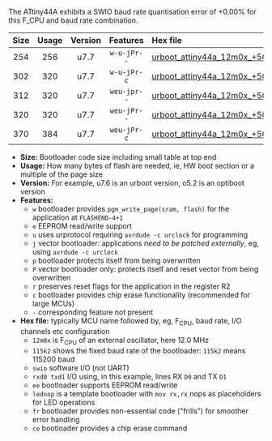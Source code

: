 The ATtiny44A exhibits a SWIO baud rate quantisation error of +0.00% for this F_CPU and baud rate combination.

|Size|Usage|Version|Features|Hex file|
|:-:|:-:|:-:|:-:|:--|
|254|256|u7.7|`w-u-jPr--`|[urboot_attiny44a_12m0x_+500k0_swio_rxb0_txb1_lednop.hex](https://raw.githubusercontent.com/stefanrueger/urboot.hex/main/mcus/attiny44a/external_oscillator/fcpu_12m0x/br_+500k0/urboot_attiny44a_12m0x_+500k0_swio_rxb0_txb1_lednop.hex)|
|302|320|u7.7|`w-u-jPr-c`|[urboot_attiny44a_12m0x_+500k0_swio_rxb0_txb1_lednop_fr_ce.hex](https://raw.githubusercontent.com/stefanrueger/urboot.hex/main/mcus/attiny44a/external_oscillator/fcpu_12m0x/br_+500k0/urboot_attiny44a_12m0x_+500k0_swio_rxb0_txb1_lednop_fr_ce.hex)|
|312|320|u7.7|`weu-jpr--`|[urboot_attiny44a_12m0x_+500k0_swio_rxb0_txb1_ee_lednop.hex](https://raw.githubusercontent.com/stefanrueger/urboot.hex/main/mcus/attiny44a/external_oscillator/fcpu_12m0x/br_+500k0/urboot_attiny44a_12m0x_+500k0_swio_rxb0_txb1_ee_lednop.hex)|
|320|320|u7.7|`weu-jPr--`|[urboot_attiny44a_12m0x_+500k0_swio_rxb0_txb1_ee.hex](https://raw.githubusercontent.com/stefanrueger/urboot.hex/main/mcus/attiny44a/external_oscillator/fcpu_12m0x/br_+500k0/urboot_attiny44a_12m0x_+500k0_swio_rxb0_txb1_ee.hex)|
|370|384|u7.7|`weu-jPr-c`|[urboot_attiny44a_12m0x_+500k0_swio_rxb0_txb1_ee_lednop_fr_ce.hex](https://raw.githubusercontent.com/stefanrueger/urboot.hex/main/mcus/attiny44a/external_oscillator/fcpu_12m0x/br_+500k0/urboot_attiny44a_12m0x_+500k0_swio_rxb0_txb1_ee_lednop_fr_ce.hex)|

- **Size:** Bootloader code size including small table at top end
- **Usage:** How many bytes of flash are needed, ie, HW boot section or a multiple of the page size
- **Version:** For example, u7.6 is an urboot version, o5.2 is an optiboot version
- **Features:**
  + `w` bootloader provides `pgm_write_page(sram, flash)` for the application at `FLASHEND-4+1`
  + `e` EEPROM read/write support
  + `u` uses urprotocol requiring `avrdude -c urclock` for programming
  + `j` vector bootloader: applications *need to be patched externally*, eg, using `avrdude -c urclock`
  + `p` bootloader protects itself from being overwritten
  + `P` vector bootloader only: protects itself and reset vector from being overwritten
  + `r` preserves reset flags for the application in the register R2
  + `c` bootloader provides chip erase functionality (recommended for large MCUs)
  + `-` corresponding feature not present
- **Hex file:** typically MCU name followed by, eg, F<sub>CPU</sub>, baud rate, I/O channels etc configuration
  + `12m0x` is F<sub>CPU</sub> of an external oscillator, here 12.0 MHz
  + `115k2` shows the fixed baud rate of the bootloader: `115k2` means 115200 baud
  + `swio` software I/O (not UART)
  + `rxd0 txd1` I/O using, in this example, lines RX `D0` and TX `D1`
  + `ee` bootloader supports EEPROM read/write
  + `lednop` is a template bootloader with `mov rx,rx` nops as placeholders for LED operations
  + `fr` bootloader provides non-essential code ("frills") for smoother error handling
  + `ce` bootloader provides a chip erase command
